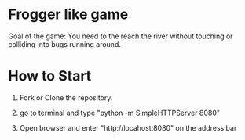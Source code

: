 Frogger like game
===============================

Goal of the game: You need to the reach the river without touching or colliding into bugs running around.


# How to Start

1. Fork or Clone the repository.

2. go to terminal and type "python -m SimpleHTTPServer 8080"

3. Open browser and enter "http://locahost:8080" on the address bar
